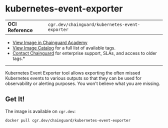 <!--monopod:start-->
# kubernetes-event-exporter
| | |
| - | - |
| **OCI Reference** | `cgr.dev/chainguard/kubernetes-event-exporter` |


* [View Image in Chainguard Academy](https://edu.chainguard.dev/chainguard/chainguard-images/reference/kubernetes-event-exporter/overview/)
* [View Image Catalog](https://console.enforce.dev/images/catalog) for a full list of available tags.
* [Contact Chainguard](https://www.chainguard.dev/chainguard-images) for enterprise support, SLAs, and access to older tags.*

---
<!--monopod:end-->

Kubernetes Event Exporter tool allows exporting the often missed Kubernetes events to various outputs so that they can be used for observability or alerting purposes. You won't believe what you are missing.

## Get It!

The image is available on `cgr.dev`:

```
docker pull cgr.dev/chainguard/kubernetes-event-exporter
```

